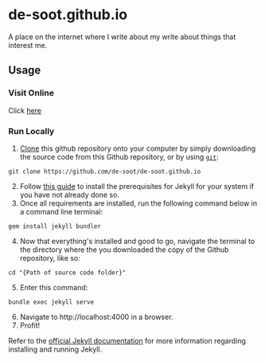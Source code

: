 # de-soot.github.io

A place on the internet where I write about my write about things that interest me.

## Usage

### Visit Online

Click [here](https://de-soot.github.io)

### Run Locally

1) [Clone](https://docs.github.com/en/get-started/getting-started-with-git/about-remote-repositories) this github repository onto your computer by simply downloading the source code from this Github repository, or by using [`git`](https://git-scm.com):
```
git clone https://github.com/de-soot/de-soot.github.io
```
2) Follow [this guide](https://jekyllrb.com/docs/installation) to install the prerequisites for Jekyll for your system if you have not already done so.
3) Once all requirements are installed, run the following command below in a command line terminal:
```
gem install jekyll bundler
```
4) Now that everything's installed and good to go, navigate the terminal to the directory where the you downloaded the copy of the Github repository, like so:
```
cd "{Path of source code folder}"
```
5) Enter this command:
```
bundle exec jekyll serve
```
6) Navigate to http://localhost:4000 in a browser.
7) Profit!

Refer to the [official Jekyll documentation](https://jekyllrb.com/docs) for more information regarding installing and running Jekyll.
